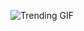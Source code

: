 
<!-- GIF_SECTION -->
![Trending GIF](https://media1.giphy.com/media/v1.Y2lkPThiYjIxNzcyZGRkcmQ4cDNubmp2Njd5MzdzN25kZjZnNTd0M2piYTZrYm5nb2EzeCZlcD12MV9naWZzX3NlYXJjaCZjdD1n/OumCa12QC9CIvBe2c1/giphy.gif)
<!-- END_GIF_SECTION -->
